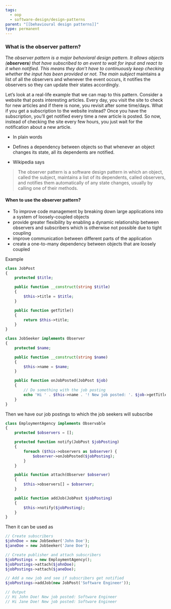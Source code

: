 ```yaml
---
tags:
  - oop
  - software-design/design-patterns
parent: "[[behavioural design patterns]]"
type: permanent
---
```


### What is the observer pattern?

The __observer pattern_ _is a major behavioral design pattern. It allows objects (__observers__) that have subscribed to an event to wait for input and react to it when notified. This means they don’t have to continuously keep checking whether the input has been provided or not. The_ _main subject__ maintains a list of all the observers and whenever the event occurs, it notifies the observers so they can update their states accordingly.


Let’s look at a real-life example that we can map to this pattern. Consider a website that posts interesting articles. Every day, you visit the site to check for new articles and if there is none, you revisit after some time/days. What if you get a subscription to the website instead? Once you have the subscription, you’ll get notified every time a new article is posted. So now, instead of checking the site every few hours, you just wait for the notification about a new article.
- In plain words

- Defines a dependency between objects so that whenever an object changes its state, all its dependents are notified.

- Wikipedia says
>The observer pattern is a software design pattern in which an object, called the subject, maintains a list of its dependents, called observers, and notifies them automatically of any state changes, usually by calling one of their methods.


#### When to use the observer pattern?

- To improve code management by breaking down large applications into a system of loosely-coupled objects
- provide greater flexibility by enabling a dynamic relationship between observers and subscribers which is otherwise not possible due to tight coupling
- improve communication between different parts of the application
- create a one-to-many dependency between objects that are loosely coupled

Example

```PHP
class JobPost
{
    protected $title;

    public function __construct(string $title)
    {
        $this->title = $title;
    }

    public function getTitle()
    {
        return $this->title;
    }
}

class JobSeeker implements Observer
{
    protected $name;

    public function __construct(string $name)
    {
        $this->name = $name;
    }

    public function onJobPosted(JobPost $job)
    {
        // Do something with the job posting
        echo 'Hi ' . $this->name . '! New job posted: '. $job->getTitle();
    }
}
```

Then we have our job postings to which the job seekers will subscribe

```PHP
class EmploymentAgency implements Observable
{
    protected $observers = [];

    protected function notify(JobPost $jobPosting)
    {
        foreach ($this->observers as $observer) {
            $observer->onJobPosted($jobPosting);
        }
    }

    public function attach(Observer $observer)
    {
        $this->observers[] = $observer;
    }

    public function addJob(JobPost $jobPosting)
    {
        $this->notify($jobPosting);
    }
}
```

Then it can be used as

```PHP
// Create subscribers
$johnDoe = new JobSeeker('John Doe');
$janeDoe = new JobSeeker('Jane Doe');

// Create publisher and attach subscribers
$jobPostings = new EmploymentAgency();
$jobPostings->attach($johnDoe);
$jobPostings->attach($janeDoe);

// Add a new job and see if subscribers get notified
$jobPostings->addJob(new JobPost('Software Engineer'));

// Output
// Hi John Doe! New job posted: Software Engineer
// Hi Jane Doe! New job posted: Software Engineer
```

